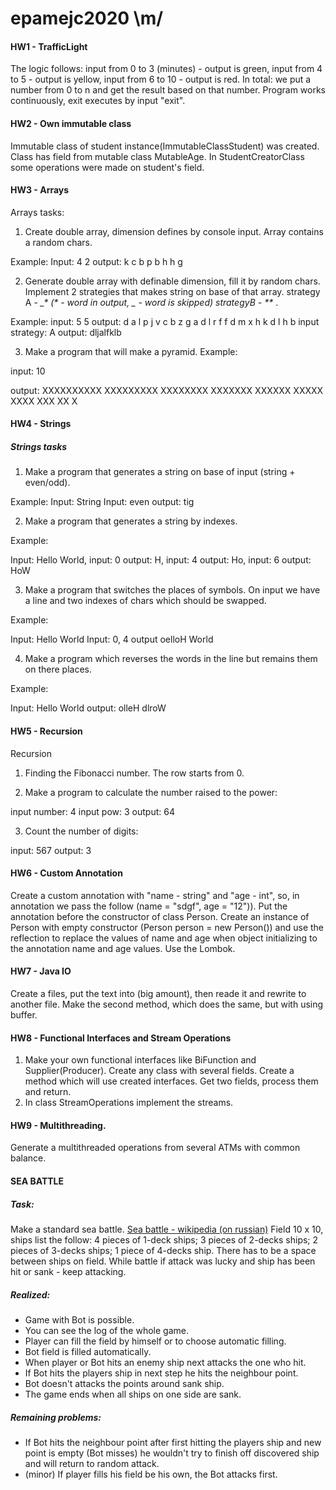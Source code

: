 # epamejc2020 \m/
#### HW1 - TrafficLight

The logic follows:
input from 0 to 3 (minutes) - output is green,
input from 4 to 5 - output is yellow,
input from 6 to 10 - output is red.
In total: we put a number from 0 to n and get the result based on that number.
Program works continuously, exit executes by input "exit".

#### HW2 - Own immutable class
Immutable class of student instance(ImmutableClassStudent) was created. Class has field from mutable class MutableAge.
In StudentCreatorClass some operations were made on student's field.

#### HW3 - Arrays

Arrays tasks:

1. Create double array, dimension defines by console input. Array contains a random chars.

Example:
Input: 4 2
output:
k c
b p
b h
h g

2. Generate double array with definable dimension, fill it by random chars.
Implement 2 strategies that makes string on base of that array.
strategy A - *_*_* (* - word in output, _ - word is skipped)
strategyB - _*_*_ .

Example:
input: 5 5
output:
d a l p j
v c b z g
a d l r f
f d m x h
k d l h b
input strategy: A
output: dljalfklb

3. Make a program that will make a pyramid.
Example:

input: 10

output:
XXXXXXXXXX
XXXXXXXXX
XXXXXXXX
XXXXXXX
XXXXXX
XXXXX
XXXX
XXX
XX
X

#### HW4 - Strings
##### Strings tasks
1. Make a program that generates a string on base of input (string + even/odd).

Example:
Input: String
Input: even
output: tig

2. Make a program that generates a string by indexes.

Example:

Input: Hello World,
input: 0  output: H,
input: 4  output: Ho,
input: 6 output: HoW

3. Make a program that switches the places of symbols.
On input we have a line and two indexes of chars which should be swapped.

Example:

Input: Hello World
Input: 0, 4
output oelloH World

4. Make a program which reverses the words in the line but remains them on there places.

Example:

Input: Hello World
output: olleH dlroW

#### HW5 - Recursion
Recursion

1. Finding the Fibonacci number. The row starts from 0.

2. Make a program to calculate the number raised to the power:

input number: 4
input pow: 3
output: 64

3. Count the number of digits:

input: 567
output: 3

#### HW6 - Custom Annotation
Create a custom annotation with "name - string" and "age - int",
so, in annotation we pass the follow (name = "sdgf", age = "12")).
Put the annotation before the constructor of class Person.
Create an instance of Person with empty constructor (Person person = new Person()) and use the reflection to replace
the values of name and age when object initializing to the annotation name and age values. Use the Lombok.

#### HW7 - Java IO
Create a files, put the text into (big amount), then reade it and rewrite to another file.
Make the second method, which does the same, but with using buffer.

#### HW8 - Functional Interfaces and Stream Operations
1. Make your own functional interfaces like BiFunction and Supplier(Producer).
Create any class with several fields. Create a method which will use created interfaces.
Get two fields, process them and return.
2. In class StreamOperations implement the streams.

#### HW9 - Multithreading.

Generate a multithreaded operations from several ATMs with common balance.

#### SEA BATTLE

##### Task:
Make a standard sea battle. [Sea battle - wikipedia (on russian)](https://ru.wikipedia.org/wiki/%D0%9C%D0%BE%D1%80%D1%81%D0%BA%D0%BE%D0%B9_%D0%B1%D0%BE%D0%B9_(%D0%B8%D0%B3%D1%80%D0%B0))
Field 10 x 10, ships list the follow:
4 pieces of 1-deck ships;
3 pieces of 2-decks ships;
2 pieces of 3-decks ships;
1 piece of 4-decks ship.
There has to be a space between ships on field.
While battle if attack was lucky and ship has been hit or sank - keep attacking.

##### Realized:
+ Game with Bot is possible.
+ You can see the log of the whole game.
+ Player can fill the field by himself or to choose automatic filling.
+ Bot field  is filled automatically.
+ When player or Bot hits an enemy ship next attacks the one who hit.
+ If Bot hits the players ship in next step he hits the neighbour point.
+ Bot doesn't attacks the points around sank ship.
+ The game ends when all ships on one side are sank.

##### Remaining problems:

* If Bot hits the neighbour point after first hitting the players ship and new point is empty (Bot misses)
he wouldn't try to finish off discovered ship and will return to random attack.
* (minor) If player fills his field be his own, the Bot attacks first.

